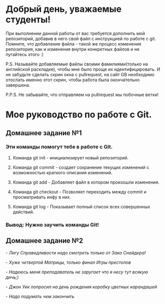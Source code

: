 # Добрый день, уважаемые студенты! 
  При выполнении данной работы от вас требуется дополнить мой репозиторий, добавив в него свой файл с инструкцией по работе с git. Помните, что добавление файла - такой же процесс изменения репозитория, как и изменения внутри конкретных файлов и не пугайтесь этого :)

  P.S. Называйте добавляемые файлы своими фамилиями(только на английской раскладке), чтобы мне было проще их идентифицировать. И не забудьте сделать скрин окна с pullrequest, на сайт GB необходимо отослать именно этот скрин, чтобы работа была окончательно завершена.

  P.P.S. Не забывайте, что отправляем на pullrequest мы побочные ветки!

  # Мое руководство по работе с Git.

## Домашнее задание №1

### Эти команды помогут тебе в работе с Git.

1. Команда git init - инициализирует новый репозиторий.

2. Команда git commit - создает сохранение текущих изменений с возможностью краткого описания изменений.

3. Команда git add - Добавляет файл в котором произошли изменения.

4. Команда git checkout - Позволяет переходить между commit и просматривать инфу в них.

5. Команда git log - Показывает полный список всех совершенных действий.

### Вывод: Нужно заучить команды Git!

## Домашнее задание №2

*- Лигу Справедливости надо смотреть только от Зака Снайдера!*


*- Хуже четвертой Матрицы, только финал Игры престолов*


*- Надеюсь меня преподаватель не заругает что я несу тут всякую дичь;)*

*- Джон Уик попросил на день рождения коробку цветных карандашей*

*- Надо подумать чем закончить*